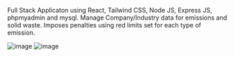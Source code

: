 Full Stack Applicaton using React, Tailwind CSS, Node JS, Express JS, phpmyadmin and mysql.
Manage Company/Industry data for emissions and solid waste. Imposes penalties using red limits set for each type of emission.

![image](https://github.com/Haris15656/EcoManage/assets/123304549/aac4f43f-372b-4204-a912-3a296d5880fb)
![image](https://github.com/Haris15656/EcoManage/assets/123304549/7bce5a2b-c0b9-4949-b8c3-29dfa21c48b1)

